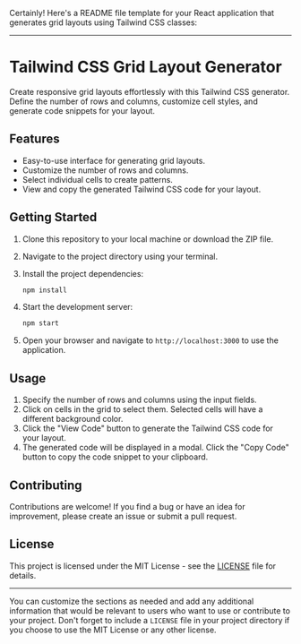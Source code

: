 Certainly! Here's a README file template for your React application that generates grid layouts using Tailwind CSS classes:

---

# Tailwind CSS Grid Layout Generator

Create responsive grid layouts effortlessly with this Tailwind CSS generator. Define the number of rows and columns, customize cell styles, and generate code snippets for your layout.

## Features

- Easy-to-use interface for generating grid layouts.
- Customize the number of rows and columns.
- Select individual cells to create patterns.
- View and copy the generated Tailwind CSS code for your layout.

## Getting Started

1. Clone this repository to your local machine or download the ZIP file.

2. Navigate to the project directory using your terminal.

3. Install the project dependencies:

   ```bash
   npm install
   ```

4. Start the development server:

   ```bash
   npm start
   ```

5. Open your browser and navigate to `http://localhost:3000` to use the application.

## Usage

1. Specify the number of rows and columns using the input fields.
2. Click on cells in the grid to select them. Selected cells will have a different background color.
3. Click the "View Code" button to generate the Tailwind CSS code for your layout.
4. The generated code will be displayed in a modal. Click the "Copy Code" button to copy the code snippet to your clipboard.

## Contributing

Contributions are welcome! If you find a bug or have an idea for improvement, please create an issue or submit a pull request.

## License

This project is licensed under the MIT License - see the [LICENSE](LICENSE) file for details.

---

You can customize the sections as needed and add any additional information that would be relevant to users who want to use or contribute to your project. Don't forget to include a `LICENSE` file in your project directory if you choose to use the MIT License or any other license.
